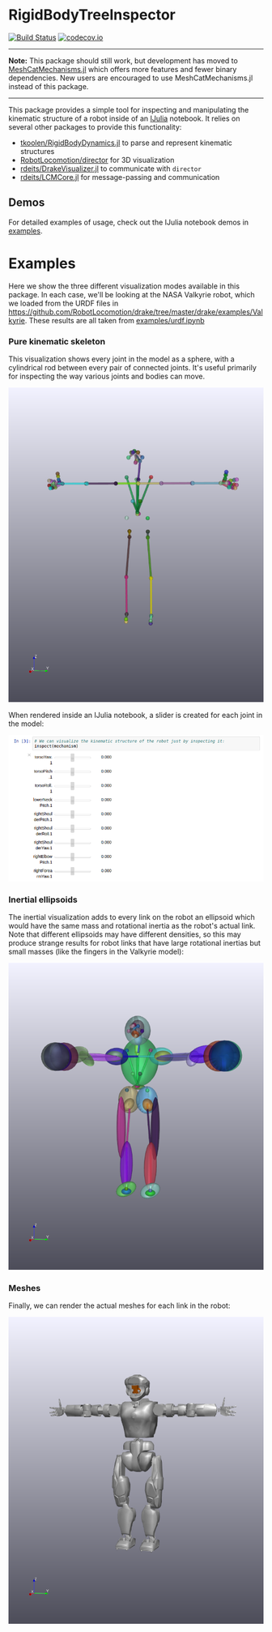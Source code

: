 # RigidBodyTreeInspector

[![Build Status](https://travis-ci.org/rdeits/RigidBodyTreeInspector.jl.svg?branch=master)](https://travis-ci.org/rdeits/RigidBodyTreeInspector.jl)
[![codecov.io](https://codecov.io/github/rdeits/RigidBodyTreeInspector.jl/coverage.svg?branch=master)](https://codecov.io/github/rdeits/RigidBodyTreeInspector.jl?branch=master)

---

**Note:** This package should still work, but development has moved to [MeshCatMechanisms.jl](https://github.com/JuliaRobotics/MeshCatMechanisms.jl) which offers more features and fewer binary dependencies. New users are encouraged to use MeshCatMechanisms.jl instead of this package.

---

This package provides a simple tool for inspecting and manipulating the kinematic structure of a robot inside of an [IJulia](https://github.com/JuliaLang/IJulia.jl) notebook. It relies on several other packages to provide this functionality:

* [tkoolen/RigidBodyDynamics.jl](https://github.com/tkoolen/RigidBodyDynamics.jl) to parse and represent kinematic structures
* [RobotLocomotion/director](https://github.com/RobotLocomotion/director) for 3D visualization
* [rdeits/DrakeVisualizer.jl](https://github.com/rdeits/DrakeVisualizer.jl) to communicate with `director`
* [rdeits/LCMCore.jl](https://github.com/rdeits/LCMCore.jl) for message-passing and communication

## Demos

For detailed examples of usage, check out the IJulia notebook demos in [examples](https://github.com/rdeits/RigidBodyTreeInspector.jl/tree/master/examples).

# Examples

Here we show the three different visualization modes available in this package. In each case, we'll be looking at the NASA Valkyrie robot, which we loaded from the URDF files in <https://github.com/RobotLocomotion/drake/tree/master/drake/examples/Valkyrie>. These results are all taken from [examples/urdf.ipynb](https://github.com/rdeits/RigidBodyTreeInspector.jl/blob/master/examples/urdf.ipynb)

### Pure kinematic skeleton

This visualization shows every joint in the model as a sphere, with a cylindrical rod between every pair of connected joints. It's useful primarily for inspecting the way various joints and bodies can move.

![valkyrie skeleton](img/val_skeleton.png)

When rendered inside an IJulia notebook, a slider is created for each joint in the model:

![inspector sliders](img/sliders.png)

### Inertial ellipsoids

The inertial visualization adds to every link on the robot an ellipsoid which would have the same mass and rotational inertia as the robot's actual link. Note that different ellipsoids may have different densities, so this may produce strange results for robot links that have large rotational inertias but small masses (like the fingers in the Valkyrie model):

![valkyrie inertia](img/val_inertia.png)

### Meshes

Finally, we can render the actual meshes for each link in the robot:

![valkyrie meshes](img/val_mesh.png)
